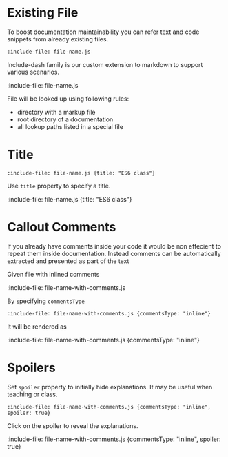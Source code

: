 # Existing File

To boost documentation maintainability you can refer text and code snippets from already existing files.

    :include-file: file-name.js
    
Include-dash family is our custom extension to markdown to support various scenarios. 
    
:include-file: file-name.js

File will be looked up using following rules:
* directory with a markup file
* root directory of a documentation
* all lookup paths listed in a special file

# Title

    :include-file: file-name.js {title: "ES6 class"} 

Use `title` property to specify a title.

:include-file: file-name.js {title: "ES6 class"} 


# Callout Comments

If you already have comments inside your code it would be non effecient to repeat them inside documentation. 
Instead comments can be automatically extracted and presented as part of the text

Given file with inlined comments

:include-file: file-name-with-comments.js

By specifying `commentsType` 
    
    :include-file: file-name-with-comments.js {commentsType: "inline"}

It will be rendered as 

:include-file: file-name-with-comments.js {commentsType: "inline"}

# Spoilers

Set `spoiler` property to initially hide explanations. It may be useful when teaching or class.

    :include-file: file-name-with-comments.js {commentsType: "inline", spoiler: true}

Click on the spoiler to reveal the explanations.

:include-file: file-name-with-comments.js {commentsType: "inline", spoiler: true}
